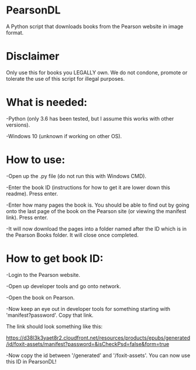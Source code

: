 # PearsonDL

A Python script that downloads books  from the Pearson website in image format.

# Disclaimer

Only use this for books you LEGALLY own. We do not condone, promote or tolerate the use of this script for illegal purposes.

# What is needed:

-Python (only 3.6 has been tested, but I assume this works with other versions).

-Windows 10 (unknown if working on other OS).

# How to use:

-Open up the .py file (do not run this with Windows CMD).

-Enter the book ID (instructions for how to get it are lower down this readme). Press enter.

-Enter how many pages the book is. You should be able to find out by going onto the last page of the book on the Pearson site (or viewing the manifest link). Press enter.

-It will now download the pages into a folder named after the ID which is in the Pearson Books folder. It will close once completed.



# How to get book ID:

-Login to the Pearson website.

-Open up developer tools and go onto network.

-Open the book on Pearson.

-Now keep an eye out in developer tools for something starting with 'manifest?password'. Copy that link.

The link should look something like this:

https://d38l3k3yaet8r2.cloudfront.net/resources/products/epubs/generated/id/foxit-assets/manifest?password=&isCheckPsd=false&form=true
  
-Now copy the id between '/generated' and '/foxit-assets'. You can now use this ID in PearsonDL!

